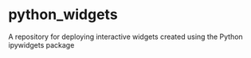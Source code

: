 # python_widgets
A repository for deploying interactive widgets created using the Python ipywidgets package
